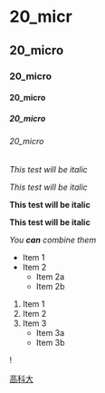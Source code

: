 # 20_micr
## 20_micro
### 20_micro
#### 20_micro
##### 20_micro
###### 20_micro

*This test will be italic*

_This test will be italic_

**This test will be italic**

__This test will be italic__

*You **can** combine them*

* Item 1
* Item 2
  * Item 2a
  * Item 2b
 
 1. Item 1
 2. Item 2
 3. Item 3
    * Item 3a
    * Item 3b

!

[高科大](https://www.nkust.edu.tw/)
